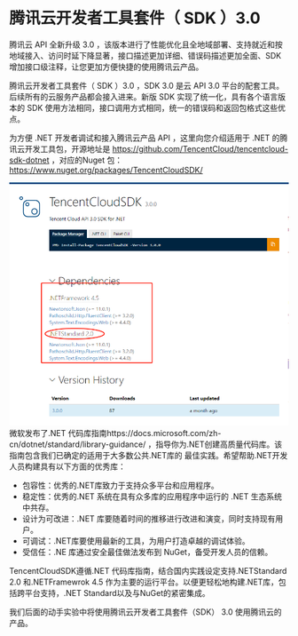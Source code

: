 # 腾讯云开发者工具套件（ SDK ）3.0

腾讯云 API 全新升级 3.0 ，该版本进行了性能优化且全地域部署、支持就近和按地域接入、访问时延下降显著，接口描述更加详细、错误码描述更加全面、SDK增加接口级注释，让您更加方便快捷的使用腾讯云产品。

腾讯云开发者工具套件（ SDK ）3.0 ，SDK 3.0 是云 API 3.0 平台的配套工具。后续所有的云服务产品都会接入进来。新版 SDK 实现了统一化，具有各个语言版本的 SDK 使用方法相同，接口调用方式相同，统一的错误码和返回包格式这些优点。

为方便 .NET 开发者调试和接入腾讯云产品 API ，这里向您介绍适用于 .NET 的腾讯云开发工具包，开源地址是 https://github.com/TencentCloud/tencentcloud-sdk-dotnet ，对应的Nuget 包：https://www.nuget.org/packages/TencentCloudSDK/ 

![腾讯云开发者套件3.0 Sdk](./resource/tencentcloudsdk.png)
微软发布了.NET 代码库指南https://docs.microsoft.com/zh-cn/dotnet/standard/library-guidance/ ，指导你为.NET创建高质量代码库。该指南包含我们已确定的适用于大多数公共.NET库的 最佳实践。希望帮助.NET开发人员构建具有以下方面的优秀库：
- 包容性：优秀的.NET库致力于支持众多平台和应用程序。
- 稳定性：优秀的.NET 系统在具有众多库的应用程序中运行的 .NET 生态系统中共存。
- 设计为可改进：.NET 库要随着时间的推移进行改进和演变，同时支持现有用户。
- 可调试：.NET库要使用最新的工具，为用户打造卓越的调试体验。
- 受信任：.NE 库通过安全最佳做法发布到 NuGet，备受开发人员的信赖。

TencentCloudSDK遵循.NET 代码库指南，结合国内实践设定支持.NETStandard 2.0 和.NETFramewrok 4.5 作为主要的运行平台。以便更轻松地构建.NET库，包括跨平台支持，.NET Standard以及与NuGet的紧密集成。

我们后面的动手实验中将使用腾讯云开发者工具套件（SDK） 3.0 使用腾讯云的产品。